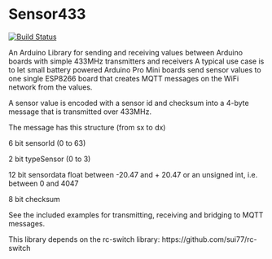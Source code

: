 # Sensor433
[![Build Status](https://travis-ci.org/LarsBergqvist/Sensor433.svg?branch=master)](https://travis-ci.org/LarsBergqvist/Sensor433)

An Arduino Library for sending and receiving values between Arduino boards with simple 433MHz transmitters and receivers
A typical use case is to let small battery powered Arduino Pro Mini boards send sensor values to one single ESP8266 board that creates MQTT messages on the WiFi network from the values.
<p>A sensor value is encoded with a sensor id and checksum into a 4-byte message that is transmitted over 433MHz.
<p>The message has this structure (from sx to dx)
<p>6 bit sensorId (0 to 63)
<p>2 bit typeSensor (0 to 3)
<p>12 bit sensordata float between -20.47 and + 20.47 or an unsigned int, i.e. between 0 and 4047
<p>8 bit checksum
<p>See the included examples for transmitting, receiving and bridging to MQTT messages.
<p>This library depends on the rc-switch library: https://github.com/sui77/rc-switch


